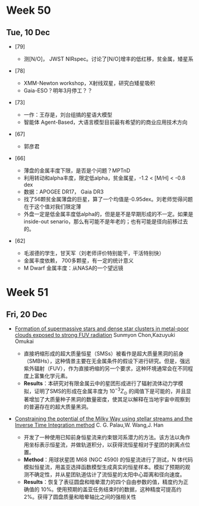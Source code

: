 # Week 50
## Tue, 10 Dec
- [79] 
	- 测[N/O]， JWST NIRspec。讨论了[N/O]增丰的低红移，贫金属，矮星系

- [78]
	- XMM-Newton workshop，X射线双星，研究白矮星吸积
	- Gaia-ESO？明年3月停工？？

- [73]
	- 一作：王存是，刘台组搞的星语大模型
	- 智能体 Agent-Based，大语言模型目前最有希望的的商业应用技术方向

- [67]
	- 郭彦君

- [66]
	- 薄盘的金属丰度下限，是否是个问题？MPTnD
	- 利用转动和alpha丰度，限定低alpha，贫金属星，-1.2 < [M/H] < -0.8 dex
	- 数据：APOGEE DR17， Gaia DR3
	- 找了56颗贫金属薄盘的巨星，算了一个均值是-0.95dex。刘老师觉得问题在于这个值对我们限定薄
	- 外盘一定是低金属丰度低alpha的，但是是不是早期形成的不一定。如果是inside-out senario，那么有可能不是年老的；也有可能是径向前移过去的。

- [62]
	- 毛淑德的学生，甘天军（刘老师评价特别能干，干活特别快）
	- 金属丰度依赖， 700多颗星，有一定的统计意义
	- M Dwarf 金属丰度：从NASA的一个望远镜

# Week 51
## Fri, 20 Dec
- [Formation of supermassive stars and dense star clusters in metal-poor clouds exposed to strong FUV radiation](https://arxiv.org/abs/2412.14900) Sunmyon Chon,Kazuyuki Omukai
	- 直接坍缩形成的超大质量恒星（SMSs）被看作是超大质量黑洞的前身（SMBHs），这种情景主要在无金属条件的假设下进行研究。但是，强远紫外辐射（FUV），作为直接坍缩的另一个要求，这种环境通常会在不同程度上富集化学元素。
	- **Results**：本研究对有限金属云中的星团形成进行了辐射流体动力学模拟，证明了SMS的形成在金属丰度为 $10^{-3} Z_\odot$ 的阈值下是可能的，并且显著增加了大质量种子黑洞的数量密度，使其足以解释在当地宇宙中观察到的普遍存在的超大质量黑洞。

- [Constraining the potential of the Milky Way using stellar streams and the Inverse Time Integration method](https://arxiv.org/abs/2412.15091) C. G. Palau,W. Wang,J. Han
	- 开发了一种使用已知前身恒星流来约束银河系潜力的方法。该方法以角作用坐标表示恒星流，并做轨道积分，以获得流恒星相对于星团的剥离点位置。
	- **Method**：用球状星团 M68 (NGC 4590) 的恒星流进行了测试，N 体代码模拟恒星流，用盖亚选择函数模型生成真实的恒星样本。模拟了预期的观测不确定性，并从星团轨道估计了流恒星的太阳中心距离和径向速度。
	- **Results**：恢复了表征圆盘和暗晕潜力的四个自由参数的值，精度约为正确值的 10%。使用预期的盖亚任务结束时的数据，这种精度可提高约 2%。获得了圆盘质量和暗晕轴比之间的强相关性

